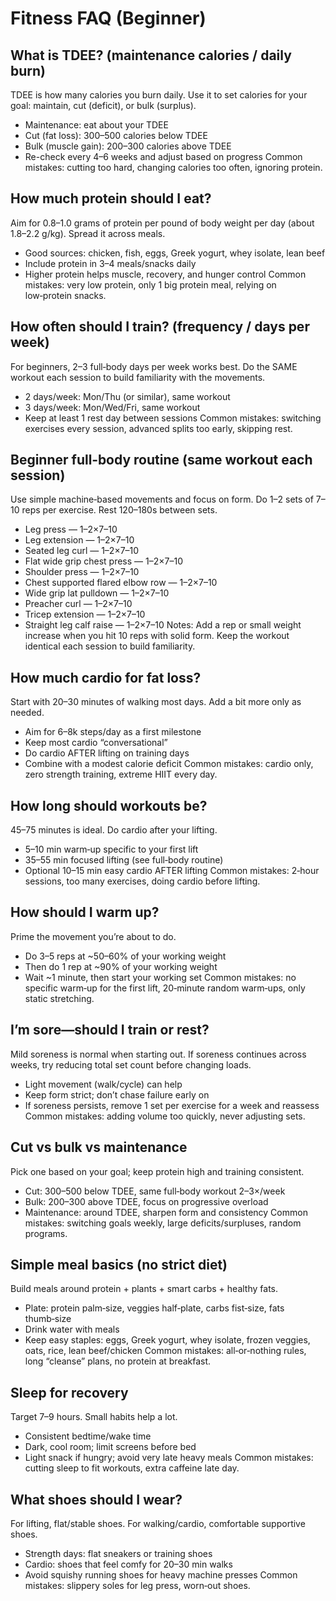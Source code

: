 # Fitness FAQ (Beginner)

## What is TDEE? (maintenance calories / daily burn)
TDEE is how many calories you burn daily. Use it to set calories for your goal: maintain, cut (deficit), or bulk (surplus).
- Maintenance: eat about your TDEE
- Cut (fat loss): 300–500 calories below TDEE
- Bulk (muscle gain): 200–300 calories above TDEE
- Re-check every 4–6 weeks and adjust based on progress
Common mistakes: cutting too hard, changing calories too often, ignoring protein.

## How much protein should I eat?
Aim for 0.8–1.0 grams of protein per pound of body weight per day (about 1.8–2.2 g/kg). Spread it across meals.
- Good sources: chicken, fish, eggs, Greek yogurt, whey isolate, lean beef
- Include protein in 3–4 meals/snacks daily
- Higher protein helps muscle, recovery, and hunger control
Common mistakes: very low protein, only 1 big protein meal, relying on low‑protein snacks.

## How often should I train? (frequency / days per week)
For beginners, 2–3 full‑body days per week works best. Do the SAME workout each session to build familiarity with the movements.
- 2 days/week: Mon/Thu (or similar), same workout
- 3 days/week: Mon/Wed/Fri, same workout
- Keep at least 1 rest day between sessions
Common mistakes: switching exercises every session, advanced splits too early, skipping rest.

## Beginner full‑body routine (same workout each session)
Use simple machine‑based movements and focus on form. Do 1–2 sets of 7–10 reps per exercise. Rest 120–180s between sets.
- Leg press — 1–2×7–10
- Leg extension — 1–2×7–10
- Seated leg curl — 1–2×7–10
- Flat wide grip chest press — 1–2×7–10
- Shoulder press — 1–2×7–10
- Chest supported flared elbow row — 1–2×7–10
- Wide grip lat pulldown — 1–2×7–10
- Preacher curl — 1–2×7–10
- Tricep extension — 1–2×7–10
- Straight leg calf raise — 1–2×7–10
Notes: Add a rep or small weight increase when you hit 10 reps with solid form. Keep the workout identical each session to build familiarity.

## How much cardio for fat loss?
Start with 20–30 minutes of walking most days. Add a bit more only as needed.
- Aim for 6–8k steps/day as a first milestone
- Keep most cardio “conversational”
- Do cardio AFTER lifting on training days
- Combine with a modest calorie deficit
Common mistakes: cardio only, zero strength training, extreme HIIT every day.

## How long should workouts be?
45–75 minutes is ideal. Do cardio after your lifting.
- 5–10 min warm‑up specific to your first lift
- 35–55 min focused lifting (see full‑body routine)
- Optional 10–15 min easy cardio AFTER lifting
Common mistakes: 2‑hour sessions, too many exercises, doing cardio before lifting.

## How should I warm up?
Prime the movement you’re about to do.
- Do 3–5 reps at ~50–60% of your working weight
- Then do 1 rep at ~90% of your working weight
- Wait ~1 minute, then start your working set
Common mistakes: no specific warm‑up for the first lift, 20‑minute random warm‑ups, only static stretching.

## I’m sore—should I train or rest?
Mild soreness is normal when starting out. If soreness continues across weeks, try reducing total set count before changing loads.
- Light movement (walk/cycle) can help
- Keep form strict; don’t chase failure early on
- If soreness persists, remove 1 set per exercise for a week and reassess
Common mistakes: adding volume too quickly, never adjusting sets.

## Cut vs bulk vs maintenance
Pick one based on your goal; keep protein high and training consistent.
- Cut: 300–500 below TDEE, same full‑body workout 2–3×/week
- Bulk: 200–300 above TDEE, focus on progressive overload
- Maintenance: around TDEE, sharpen form and consistency
Common mistakes: switching goals weekly, large deficits/surpluses, random programs.

## Simple meal basics (no strict diet)
Build meals around protein + plants + smart carbs + healthy fats.
- Plate: protein palm‑size, veggies half‑plate, carbs fist‑size, fats thumb‑size
- Drink water with meals
- Keep easy staples: eggs, Greek yogurt, whey isolate, frozen veggies, oats, rice, lean beef/chicken
Common mistakes: all‑or‑nothing rules, long “cleanse” plans, no protein at breakfast.

## Sleep for recovery
Target 7–9 hours. Small habits help a lot.
- Consistent bedtime/wake time
- Dark, cool room; limit screens before bed
- Light snack if hungry; avoid very late heavy meals
Common mistakes: cutting sleep to fit workouts, extra caffeine late day.

## What shoes should I wear?
For lifting, flat/stable shoes. For walking/cardio, comfortable supportive shoes.
- Strength days: flat sneakers or training shoes
- Cardio: shoes that feel comfy for 20–30 min walks
- Avoid squishy running shoes for heavy machine presses
Common mistakes: slippery soles for leg press, worn‑out shoes.



